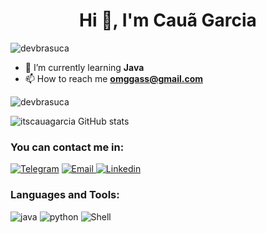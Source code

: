 
<h1 align="center">Hi 👋, I'm Cauã Garcia</h1>

<p align="left"> <img src="https://komarev.com/ghpvc/?username=devbrasuca&label=Profile%20views&color=0e75b6&style=flat" alt="devbrasuca" /> </p>


<!--- 🔭 I’m currently working on -->

- 🌱 I’m currently learning **Java**
- 📫 How to reach me **omggass@gmail.com**


<p><img align="center" src="https://github-readme-streak-stats.herokuapp.com/?user=devbrasuca&theme=dracula" alt="devbrasuca" /></p>


![itscauagarcia GitHub stats](https://github-readme-stats.vercel.app/api?username=devbrasuca&show_icons=true&theme=dracula)

<!--[![Top Langs](https://github-readme-stats.vercel.app/api/top-langs/?username=itscauagarcia&layout=compact&theme=dracula)](https://github.com/anuraghazra/github-readme-stats)-->

### You can contact me in:
[![Telegram](https://img.shields.io/badge/Telegram-2CA5E0?style=for-the-badge&logo=telegram&logoColor=white)](http://t.me/escadarolante)
[![Email](https://img.shields.io/badge/Gmail-D14836?style=for-the-badge&logo=gmail&logoColor=white) ](mailto:omggass@gmail.com)
[![Linkedin](https://img.shields.io/badge/LinkedIn-0077B5?style=for-the-badge&logo=linkedin&logoColor=white) ](https://www.linkedin.com/in/eucauagarcia/) 



### Languages and Tools:
![java](https://img.shields.io/badge/Java-ED8B00?style=for-the-badge&logo=java&logoColor=white)
![python](https://img.shields.io/badge/Python-3776AB?style=for-the-badge&logo=python&logoColor=white)
![Shell](https://img.shields.io/badge/Shell_Script-121011?style=for-the-badge&logo=gnu-bash&logoColor=white)
